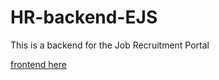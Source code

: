 # HR-backend-EJS
This is a backend for the Job Recruitment Portal

[frontend here](https://github.com/daniyal9999/hr-website)
